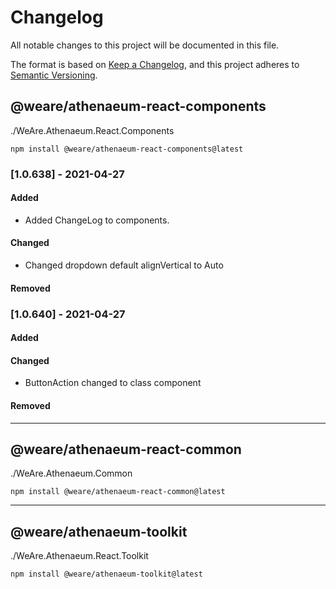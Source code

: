 # Changelog
All notable changes to this project will be documented in this file.

The format is based on [Keep a Changelog](https://keepachangelog.com/en/1.0.0/),
and this project adheres to [Semantic Versioning](https://semver.org/spec/v2.0.0.html).



## @weare/athenaeum-react-components
./WeAre.Athenaeum.React.Components


`npm install @weare/athenaeum-react-components@latest`


### [1.0.638] - 2021-04-27

#### Added
- Added ChangeLog to components.

#### Changed
- Changed dropdown default alignVertical to Auto

#### Removed


### [1.0.640] - 2021-04-27

#### Added

#### Changed
- ButtonAction changed to class component

#### Removed





---






## @weare/athenaeum-react-common
./WeAre.Athenaeum.Common


`npm install @weare/athenaeum-react-common@latest`




---




## @weare/athenaeum-toolkit
./WeAre.Athenaeum.React.Toolkit


`npm install @weare/athenaeum-toolkit@latest`

